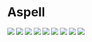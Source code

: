 # Aspell 

[![](https://img.shields.io/docker/pulls/jnonino/aspell.svg)](https://hub.docker.com/r/jnonino/aspell/)
[![](hhttps://img.shields.io/docker/build/jnonino/aspell)](https://hub.docker.com/r/jnonino/aspell/)
[![](https://img.shields.io/docker/automated/jnonino/aspell)](https://hub.docker.com/r/jnonino/aspell/)
[![](https://img.shields.io/docker/stars/jnonino/aspell)](https://hub.docker.com/r/jnonino/aspell/)
[![](https://img.shields.io/github/license/cn-docker/aspell)](https://github.com/cn-docker/aspell)
[![](https://img.shields.io/github/issues/cn-docker/aspell)](https://github.com/cn-docker/aspell)
[![](https://img.shields.io/github/issues-closed/cn-docker/aspell)](https://github.com/cn-docker/aspell)
[![](https://img.shields.io/github/languages/code-size/cn-docker/aspell)](https://github.com/cn-docker/aspell)
[![](https://img.shields.io/github/repo-size/cn-docker/aspell)](https://github.com/cn-docker/aspell)